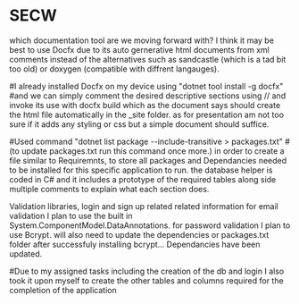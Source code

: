 # SECW
which documentation tool are we moving forward with? I think it may be best to use Docfx due to its auto gernerative html documents from xml comments instead of the alternatives such as sandcastle (which is a tad bit too old) or doxygen (compatible with diffrent langauges).

#I already installed Docfx on my device using "dotnet tool install -g docfx"
#and we can simply comment the desired descriptive sections using // and invoke its use with docfx build which as the document says should create the html file automatically in the _site folder. as for presentation am not too sure if it adds any styling or css but a simple document should suffice.

#Used command "dotnet list package --include-transitive > packages.txt" #(to update packages.txt run this command once more.)
in order to create a file similar to Requiremnts, to store all packages and Dependancies needed to be installed for this specific application to run.
the database helper is coded in C# and it includes a prototype of the required tables along side multiple comments to explain what each section does.


Validation libraries, login and sign up related related information
for email validation I plan to use the built in System.ComponentModel.DataAnnotations.
for password validation I plan to use Bcrypt.
will also need to update the dependencies or packages.txt folder after successfuly installing bcrypt...
Dependancies have been updated.

#Due to my assigned tasks including the creation of the db and login I also took it upon myself to create the other tables and columns required for the completion of the application